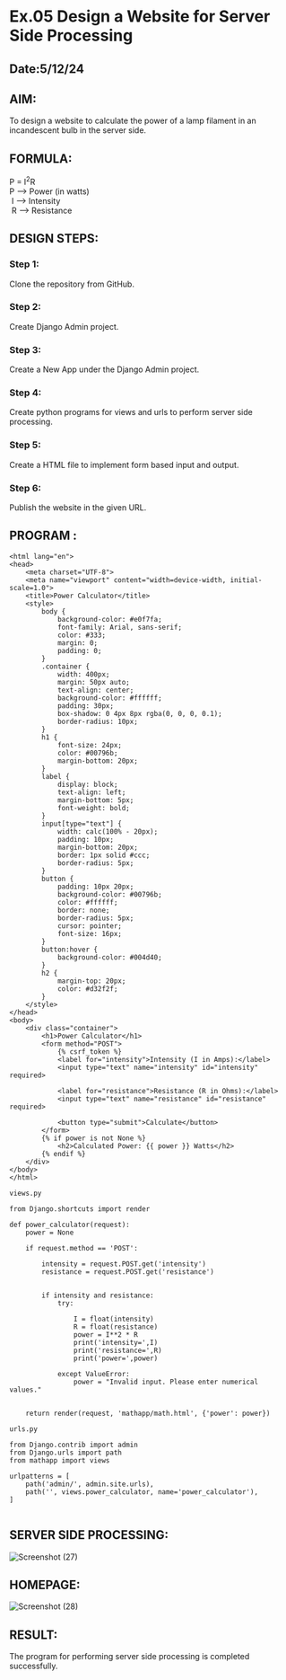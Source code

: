 # Ex.05 Design a Website for Server Side Processing
## Date:5/12/24

## AIM:
 To design a website to calculate the power of a lamp filament in an incandescent bulb in the server side. 


## FORMULA:
P = I<sup>2</sup>R
<br> P --> Power (in watts)
<br> I --> Intensity
<br> R --> Resistance

## DESIGN STEPS:

### Step 1:
Clone the repository from GitHub.

### Step 2:
Create Django Admin project.

### Step 3:
Create a New App under the Django Admin project.

### Step 4:
Create python programs for views and urls to perform server side processing.

### Step 5:
Create a HTML file to implement form based input and output.

### Step 6:
Publish the website in the given URL.

## PROGRAM :
```
<html lang="en">
<head>
    <meta charset="UTF-8">
    <meta name="viewport" content="width=device-width, initial-scale=1.0">
    <title>Power Calculator</title>
    <style>
        body {
            background-color: #e0f7fa;
            font-family: Arial, sans-serif;
            color: #333;
            margin: 0;
            padding: 0;
        }
        .container {
            width: 400px;
            margin: 50px auto;
            text-align: center;
            background-color: #ffffff;
            padding: 30px;
            box-shadow: 0 4px 8px rgba(0, 0, 0, 0.1);
            border-radius: 10px;
        }
        h1 {
            font-size: 24px;
            color: #00796b;
            margin-bottom: 20px;
        }
        label {
            display: block;
            text-align: left;
            margin-bottom: 5px;
            font-weight: bold;
        }
        input[type="text"] {
            width: calc(100% - 20px);
            padding: 10px;
            margin-bottom: 20px;
            border: 1px solid #ccc;
            border-radius: 5px;
        }
        button {
            padding: 10px 20px;
            background-color: #00796b;
            color: #ffffff;
            border: none;
            border-radius: 5px;
            cursor: pointer;
            font-size: 16px;
        }
        button:hover {
            background-color: #004d40;
        }
        h2 {
            margin-top: 20px;
            color: #d32f2f;
        }
    </style>
</head>
<body>
    <div class="container">
        <h1>Power Calculator</h1>
        <form method="POST">
            {% csrf_token %}
            <label for="intensity">Intensity (I in Amps):</label>
            <input type="text" name="intensity" id="intensity" required>

            <label for="resistance">Resistance (R in Ohms):</label>
            <input type="text" name="resistance" id="resistance" required>

            <button type="submit">Calculate</button>
        </form>
        {% if power is not None %}
            <h2>Calculated Power: {{ power }} Watts</h2>
        {% endif %}
    </div>
</body>
</html>

views.py

from Django.shortcuts import render

def power_calculator(request):
    power = None  

    if request.method == 'POST':
        
        intensity = request.POST.get('intensity')
        resistance = request.POST.get('resistance')

        
        if intensity and resistance:
            try:
            
                I = float(intensity)
                R = float(resistance)
                power = I**2 * R
                print('intensity=',I)
                print('resistance=',R)
                print('power=',power)  

            except ValueError:
                power = "Invalid input. Please enter numerical values."

    
    return render(request, 'mathapp/math.html', {'power': power})

urls.py

from Django.contrib import admin
from Django.urls import path
from mathapp import views

urlpatterns = [
    path('admin/', admin.site.urls),
    path('', views.power_calculator, name='power_calculator'), 
]


```


## SERVER SIDE PROCESSING:
![Screenshot (27)](https://github.com/user-attachments/assets/3057eb95-1d66-48b9-ab60-13e9b2ba7ac5)


## HOMEPAGE:
![Screenshot (28)](https://github.com/user-attachments/assets/12b5f2ee-b2fd-41ad-9fab-036ec0671589)

## RESULT:
The program for performing server side processing is completed successfully.
